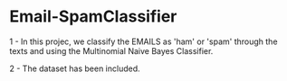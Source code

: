 # Email-SpamClassifier

1 - In this projec, we classify the EMAILS as 'ham' or 'spam' through the texts and using the Multinomial Naive Bayes Classifier.

2 - The dataset has been included.
